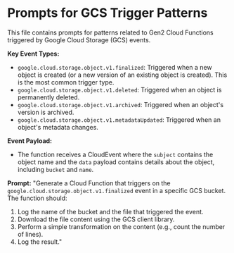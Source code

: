 # Prompts for GCS Trigger Patterns

This file contains prompts for patterns related to Gen2 Cloud Functions triggered by Google Cloud Storage (GCS) events.

**Key Event Types:**
- `google.cloud.storage.object.v1.finalized`: Triggered when a new object is created (or a new version of an existing object is created). This is the most common trigger type.
- `google.cloud.storage.object.v1.deleted`: Triggered when an object is permanently deleted.
- `google.cloud.storage.object.v1.archived`: Triggered when an object's version is archived.
- `google.cloud.storage.object.v1.metadataUpdated`: Triggered when an object's metadata changes.

**Event Payload:**
- The function receives a CloudEvent where the `subject` contains the object name and the `data` payload contains details about the object, including `bucket` and `name`.

**Prompt:**
"Generate a Cloud Function that triggers on the `google.cloud.storage.object.v1.finalized` event in a specific GCS bucket. The function should:
1. Log the name of the bucket and the file that triggered the event.
2. Download the file content using the GCS client library.
3. Perform a simple transformation on the content (e.g., count the number of lines).
4. Log the result."